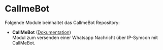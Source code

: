 # CallmeBot

Folgende Module beinhaltet das CallmeBot Repository:

- __CallMeBot__ ([Dokumentation](CallMeBot))  
	Modul zum versenden einer Whatsapp Nachricht über IP-Symcon mit CallMeBot.